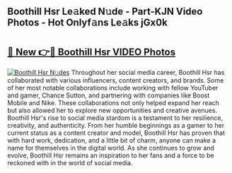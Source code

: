 ## Boothill Hsr Le𝚊ked N𝚞de - Part-KJN Video Photos - Hot Onlyf𝚊ns Le𝚊ks jGx0k

# <h2><a href="http://ab13085.deff.icu/?id=Boothill+Hsr">🔗 New 👉🔴 Boothill Hsr VIDEO Photos</a></h2>

[![Boothill Hsr N𝚞des](https://i.imgur.com/rIISA9y.gif)](http://ab13085.deff.icu/?id=Boothill+Hsr)
Throughout her social media career, Boothill Hsr has collaborated with various influencers, content creators, and brands. Some of her most notable collaborations include working with fellow YouTuber and gamer, Chance Sutton, and partnering with companies like Boost Mobile and Nike. These collaborations not only helped expand her reach but also allowed her to explore new opportunities and creative avenues. Boothill Hsr's rise to social media stardom is a testament to her resilience, creativity, and authenticity. From her humble beginnings as a gamer to her current status as a content creator and model, Boothill Hsr has proven that with hard work, dedication, and a little bit of charm, anyone can make a name for themselves in the digital world. As she continues to grow and evolve, Boothill Hsr remains an inspiration to her fans and a force to be reckoned with in the world of social media.
